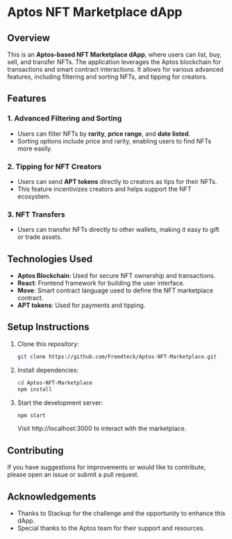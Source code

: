 # Aptos NFT Marketplace dApp

## Overview

This is an **Aptos-based NFT Marketplace dApp**, where users can list, buy, sell, and transfer NFTs. The application leverages the Aptos blockchain for transactions and smart contract interactions. It allows for various advanced features, including filtering and sorting NFTs, and tipping for creators.

## Features

### 1. **Advanced Filtering and Sorting**

- Users can filter NFTs by **rarity**, **price range**, and **date listed**.
- Sorting options include price and rarity, enabling users to find NFTs more easily.

### 2. **Tipping for NFT Creators**

- Users can send **APT tokens** directly to creators as tips for their NFTs.
- This feature incentivizes creators and helps support the NFT ecosystem.

### 3. **NFT Transfers**

- Users can transfer NFTs directly to other wallets, making it easy to gift or trade assets.

## Technologies Used

- **Aptos Blockchain**: Used for secure NFT ownership and transactions.
- **React**: Frontend framework for building the user interface.
- **Move**: Smart contract language used to define the NFT marketplace contract.
- **APT tokens**: Used for payments and tipping.

## Setup Instructions

1. Clone this repository:

   ```bash
   git clone https://github.com/Freedteck/Aptos-NFT-Marketplace.git
   ```

2. Install dependencies:
   ```bash
   cd Aptos-NFT-Marketplace
   npm install
   ```
3. Start the development server:
   ```bash
   npm start
   ```
   Visit http://localhost:3000 to interact with the marketplace.

## Contributing

If you have suggestions for improvements or would like to contribute, please open an issue or submit a pull request.

## Acknowledgements

- Thanks to Stackup for the challenge and the opportunity to enhance this dApp.
- Special thanks to the Aptos team for their support and resources.
